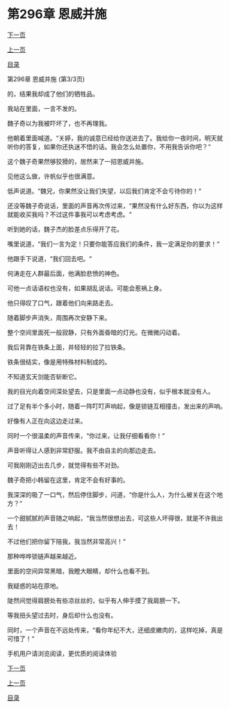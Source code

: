 <h1>第296章    恩威并施</h1>
            <div><p><a href="./0888_%E7%AC%AC297%E7%AB%A0_%E8%8B%A6%E8%82%89%E8%AE%A1.md">下一页</a></p><p><a href="./0886_%E7%AC%AC296%E7%AB%A0_%E6%81%A9%E5%A8%81%E5%B9%B6%E6%96%BD.md">上一页</a></p><p><a href="../">目录</a></p></div>
            <div><p>第296章    恩威并施 (第3/3页)</p><p>的，结果我却成了他们的牺牲品。</p><p>我站在里面，一言不发的。</p><p>魏子奇以为我被吓坏了，也不再理我。</p><p>他朝着里面喊道。“关婷，我的诚意已经给你送进去了。我给你一夜时间，明天就听你的答复，如果你还执迷不悟的话。我会怎么处置你，不用我告诉你吧？“</p><p>这个魏子奇果然够狡猾的，居然来了一招恩威并施。</p><p>见他这么做，许帆似乎也很满意。</p><p>低声说道。“魏兄，你果然没让我们失望，以后我们肯定不会亏待你的！“</p><p>还没等魏子奇说话，里面的声音再次传过来，“果然没有什么好东西，你以为这样就能收买我吗？不过这件事我可以考虑考虑。“</p><p>听到她的话，魏子杰的脸差点乐得开了花。</p><p>嘴里说道，“我们一言为定！只要你能答应我们的条件，我一定满足你的要求！“</p><p>他跟手下说道，“我们回去吧。“</p><p>何涛走在人群最后面，他满脸悲愤的神色。</p><p>可他一点话语权也没有，如果胡乱说话。可能会惹祸上身。</p><p>他只得叹了口气，跟着他们向来路走去。</p><p>随着脚步声消失，周围再次安静下来。</p><p>整个空间里面死一般寂静，只有外面昏暗的灯光。在微微闪动着。</p><p>我后背靠在铁条上面，并轻轻的拉了拉铁条。</p><p>铁条很结实，像是用特殊材料制成的。</p><p>不知道玄天剑能否斩断它。</p><p>我的目光向着空间深处望去，只是里面一点动静也没有，似乎根本就没有人。</p><p>过了足有半个多小时，随着一阵叮叮声响起，像是锁链互相撞击，发出来的声响。</p><p>好像有人正在向这边走过来。</p><p>同时一个很温柔的声音传来，“你过来，让我仔细看看你！“</p><p>声音听得让人感到非常舒服。我不由自主的向那边走去。</p><p>可我刚刚迈出去几步，就觉得有些不对劲。</p><p>魏子奇把小韩留在这里，肯定不会有好事的。</p><p>我深深的吸了一口气，然后停住脚步，问道，“你是什么人，为什么被关在这个地方？“</p><p>一个甜腻腻的声音随之响起，“我当然很想出去，可这些人坏得很，就是不许我出去！</p><p>不过他们把你留下陪我，我当然非常高兴！“</p><p>那种哗哗锁链声越来越近。</p><p>里面的空间异常黑暗，我瞪大眼睛，却什么也看不到。</p><p>我疑惑的站在原地。</p><p>陡然间觉得肩膀处有些凉丝丝的，似乎有人伸手摸了我肩膀一下。</p><p>等我扭头望过去时，身后却什么也没有。</p><p>同时，一个声音在不远处传来，“看你年纪不大，还细皮嫩肉的，这样吃掉，真是可惜了！“</p><p>手机用户请浏览阅读，更优质的阅读体验</p></div>
            <div><p><a href="./0888_%E7%AC%AC297%E7%AB%A0_%E8%8B%A6%E8%82%89%E8%AE%A1.md">下一页</a></p><p><a href="./0886_%E7%AC%AC296%E7%AB%A0_%E6%81%A9%E5%A8%81%E5%B9%B6%E6%96%BD.md">上一页</a></p><p><a href="../">目录</a></p></div>